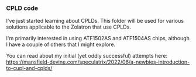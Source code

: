### CPLD code

I've just started learning about CPLDs. This folder will be used for various solutions applicable to the Zolatron that use CPLDs.

I'm primarily interested in using ATF1502AS and ATF1504AS chips, although I have a couple of others that I might explore.

You can read about my initial (yet oddly successful) attempts here: https://mansfield-devine.com/speculatrix/2022/06/a-newbies-introduction-to-cupl-and-cplds/

